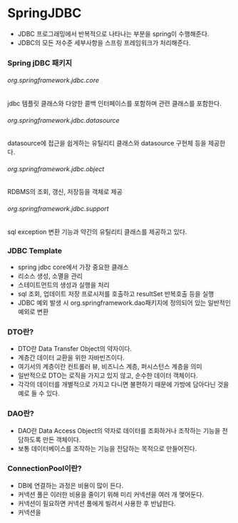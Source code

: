 # SpringJDBC
- JDBC 프로그래밍에서 반복적으로 나타나는 부분을 spring이 수행해준다.
- JDBC의 모든 저수준 세부사항을 스프링 프레임워크가 처리해준다.

### Spring jDBC 패키지
###### org.springframework.jdbc.core
jdbc 템플릿 클래스와 다양한 콜백 인터페이스를 포함하며 관련 클래스를 포함한다.
###### org.springframework.jdbc.datasource
datasource에 접근을 쉽게하는 유틸리티 클래스와 datasource 구현체 등을 제공한다.
###### org.springframework.jdbc.object
RDBMS의 조회, 갱신, 저장등을 객체로 제공
###### org.springframework.jdbc.support
sql exception 변환 기능과 약간의 유틸리티 클래스를 제공하고 있다.

### JDBC Template
- spring jdbc core에서 가장 중요한 클래스
- 리소스 생성, 소멸을 관리
- 스테이트먼트의 생성과 실행을 처리
- sql 조회, 업데이트 저장 프로시저를 호출하고 resultSet 반복호출 등을 실행
- JDBC 예외 발생 시 org.springframework.dao패키지에 정의되어 있는 일반적인 예외로 변환

### DTO란?
- DTO란 Data Transfer Object의 약자이다.
- 계층간 데이터 교환을 위한 자바빈즈이다.
- 여기서의 계층이란 컨트롤러 뷰, 비즈니스 계층, 퍼시스턴스 계층을 의미
- 일반적으로 DTO는 로직을 가지고 있지 않고, 순수한 데이터 객체이다.
- 각각의 데이터를 개별적으로 가지고 다니면 불편하기 때문에 가방에 담아다닌 것을 예로 들 수 있다.

### DAO란?
- DAO란 Data Access Object의 약자로 데이터를 조회하거나 조작하는 기능을 전담하도록 만든 객체이다.
- 보통 데이터베이스를 조작하는 기능을 전담하는 목적으로 만들어진다.

### ConnectionPool이란?
- DB에 연결하는 과정은 비용이 많이 든다.
- 커넥션 풀은 이러한 비용을 줄이기 위해 미리 커넥션을 여러 개 맺어둔다.
- 커넥션이 필요하면 커넥션 풀에게 빌려서 사용한 후 반납한다.
- 커넥션을 





